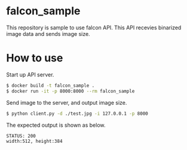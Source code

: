 # falcon_sample

This repository is sample to use falcon API. This API recevies binarized image data and sends image size.

# How to use

Start up API server.

```sh
$ docker build -t falcon_sample .
$ docker run -it -p 8000:8000 --rm falcon_sample
```

Send image to the server, and output image size.

```sh
$ python client.py -d ./test.jpg -i 127.0.0.1 -p 8000
```

The expected output is shown as below.

```sh
STATUS: 200
width:512, height:384
```
